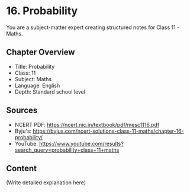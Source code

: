 # 16. Probability

You are a subject-matter expert creating structured notes for Class 11 - Maths.

## Chapter Overview
- Title: Probability
- Class: 11
- Subject: Maths
- Language: English
- Depth: Standard school level

## Sources
- NCERT PDF: https://ncert.nic.in/textbook/pdf/mesc1116.pdf
- Byju's: https://byjus.com/ncert-solutions-class-11-maths/chapter-16-probability/
- YouTube: https://www.youtube.com/results?search_query=probability+class+11+maths

## Content
(Write detailed explanation here)
